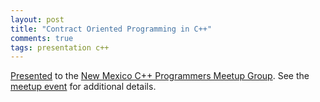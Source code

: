 ```yaml
---
layout: post
title: "Contract Oriented Programming in C++"
comments: true
tags: presentation c++
---
```


[Presented](/presentation/dbc-cpp.pdf) to the [New Mexico C++ Programmers Meetup Group](https://www.meetup.com/new-mexico-cpp-programmers/).
See the [meetup event](https://www.meetup.com/new-mexico-cpp-programmers/events/295757616/) for additional details.
